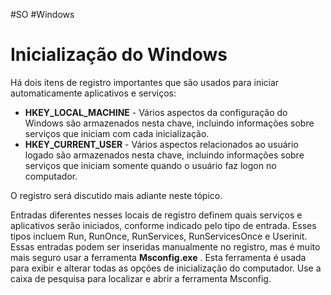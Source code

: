 #SO #Windows 

# Inicialização do Windows

Há dois itens de registro importantes que são usados para iniciar automaticamente aplicativos e serviços:

- **HKEY_LOCAL_MACHINE** - Vários aspectos da configuração do Windows são armazenados nesta chave, incluindo informações sobre serviços que iniciam com cada inicialização.
- **HKEY_CURRENT_USER** - Vários aspectos relacionados ao usuário logado são armazenados nesta chave, incluindo informações sobre serviços que iniciam somente quando o usuário faz logon no computador.

O registro será discutido mais adiante neste tópico.

Entradas diferentes nesses locais de registro definem quais serviços e aplicativos serão iniciados, conforme indicado pelo tipo de entrada. Esses tipos incluem Run, RunOnce, RunServices, RunServicesOnce e Userinit. Essas entradas podem ser inseridas manualmente no registro, mas é muito mais seguro usar a ferramenta **Msconfig.exe** . Esta ferramenta é usada para exibir e alterar todas as opções de inicialização do computador. Use a caixa de pesquisa para localizar e abrir a ferramenta Msconfig.